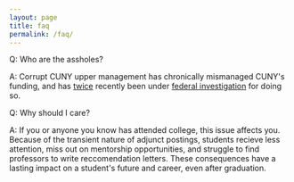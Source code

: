 ```yaml
---
layout: page
title: faq
permalink: /faq/
---
```


Q: Who are the assholes?

A: Corrupt CUNY upper management has chronically mismanaged CUNY's funding, and has [twice](https://www.nytimes.com/2016/08/31/nyregion/76-where-there-should-be-600000-missing-city-college-donation-prompts-inquiry.html?mwrsm=Facebook&_r=0) recently been under [federal investigation](https://www.nytimes.com/2016/07/15/nyregion/finances-of-city-colleges-president-are-under-federal-investigation.html) for doing so.

Q: Why should I care?

A: If you or anyone you know has attended college, this issue affects you. Because of the transient nature of adjunct postings, students recieve less attention, miss out on mentorship opportunities, and struggle to find professors to write reccomendation letters. These consequences have a lasting impact on a student's future and career, even after graduation.
